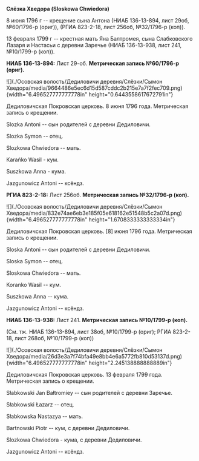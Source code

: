 **Слёзка Хведора (Sloskowa Chwiedora)**

8 июня 1796 г -- крещение сына Антона (НИАБ 136-13-894, лист 29об,
№60/1796-р (ориг)), (РГИА 823-2-18, лист 256об, №32/1796-р (коп)).

13 февраля 1799 г -- крестная мать Яна Балтромея, сына Слабковского
Лазаря и Настасьи с деревни Заречье (НИАБ 136-13-938, лист 241,
№10/1799-р (коп)).

**НИАБ 136-13-894:** Лист 29-об. **Метрическая запись №60/1796-р
(ориг).**

![](./Осовская волость/Дедиловичи деревня/Слёзки/Сымон Хведора/media/9664486e5ec6d15d587cddc2b215e7a7f2fec709.png){width="6.496527777777778in"
height="0.6443558617672791in"}

Дедиловичская Покровская церковь. 8 июня 1796 года. Метрическая запись о
крещении.

Slozka Antoni -- сын родителей с деревни Дедиловичи.

Slozka Symon -- отец.

Slozkowa Chwiedora -- мать.

Karańko Wasil - кум.

Suszkowa Anna - кума.

Jazgunowicz Antoni -- ксёндз.

**РГИА 823-2-18:** Лист 256об. **Метрическая запись №32/1796-р (коп).**

![](./Осовская волость/Дедиловичи деревня/Слёзки/Сымон Хведора/media/832e74ae6eb3e185f05e618162e51548b5c2a07d.png){width="6.496527777777778in"
height="1.6708333333333334in"}

Дедиловичская Покровская церковь. \[8\] июня 1796 года. Метрическая
запись о крещении.

Sloska Antoni -- сын родителей с деревни Дедиловичи.

Sloska Symon -- отец.

Sloskowa Chwiedora -- мать.

Koranko Wasil -- кум.

Suszkowa Anna -- кума.

Jazgunowicz Antoni -- ксёндз.

**НИАБ 136-13-938:** Лист 241. **Метрическая запись №10/1799-р (коп).**

(См. тж. НИАБ 136-13-894, лист 38об, №10/1799-р (ориг); РГИА 823-2-18,
лист 268об, №10/1799-р (коп))

![](./Осовская волость/Дедиловичи деревня/Слёзки/Сымон Хведора/media/26d3e3a7f74bfa49e8bb4e6a5772fb810d53137d.png){width="6.496527777777778in"
height="2.245138888888889in"}

Дедиловичская Покровская церковь. 13 февраля 1799 года. Метрическая
запись о крещении.

Słabkowski Jan Bałtromiey -- сын родителей с деревни Заречье.

Słabkowski Łazarz -- отец.

Słabkowska Nastazya -- мать.

Bartnowski Piotr -- кум, с деревни Дедиловичи.

Slozkowa Chwiedora - кума, с деревни Дедиловичи.

Jazgunowicz Antoni -- ксёндз.
